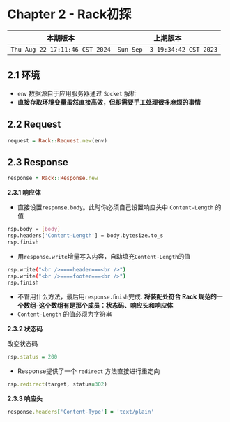 # Chapter 2 - Rack初探

|本期版本|上期版本
|:---:|:---:
`Thu Aug 22 17:11:46 CST 2024` | `Sun Sep  3 19:34:42 CST 2023`


## 2.1 环境

* `env` 数据源自于应用服务器通过 `Socket` 解析
* **直接存取环境变量虽然直接高效，但却需要手工处理很多麻烦的事情**

## 2.2 Request


```ruby
request = Rack::Request.new(env)
```


## 2.3 Response

```ruby
response = Rack::Response.new
```

**2.3.1 响应体**

* 直接设置`response.body`。此时你必须自己设置响应头中 `Content-Length` 的值

```bash
rsp.body = [body]
rsp.headers['Content-Length'] = body.bytesize.to_s
rsp.finish
```

* 用`response.write`增量写入内容，自动填充`Content-Length`的值

```bash
rsp.write("<br />====header===<br />")
rsp.write("<br />====footer===<br />")
rsp.finish
```

* 不管用什么方法，最后用`response.ﬁnish`完成. **将装配处符合 Rack 规范的一个数组-这个数组有是那个成员：状态码、响应头和响应体**
* `Content-Length` 的值必须为字符串

**2.3.2 状态码**

改变状态码

```ruby
rsp.status = 200
```

* Response提供了一个 `redirect` 方法直接进行重定向

```ruby
rsp.redirect(target, status=302)
```

**2.3.3 响应头**

```ruby
response.headers['Content-Type'] = 'text/plain'
```